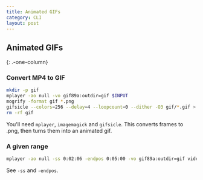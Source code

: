 ```yaml
---
title: Animated GIFs
category: CLI
layout: post
---
```


## Animated GIFs
{: .-one-column}

### Convert MP4 to GIF

```bash
mkdir -p gif
mplayer -ao null -vo gif89a:outdir=gif $INPUT
mogrify -format gif *.png
gifsicle --colors=256 --delay=4 --loopcount=0 --dither -O3 gif/*.gif > ${INPUT%.*}.gif
rm -rf gif
```

You'll need `mplayer`, `imagemagick` and `gifsicle`. This converts frames to .png, then turns them into an animated gif.

### A given range

```bash
mplayer -ao null -ss 0:02:06 -endpos 0:05:00 -vo gif89a:outdir=gif videofile.mp4
```

See `-ss` and `-endpos`.
